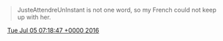 > JusteAttendreUnInstant is not one word, so my French could not keep up with her\.

<img src="../../media/tweet.ico" width="12" /> [Tue Jul 05 07:18:47 +0000 2016](https://twitter.com/DromerDenker/status/750227408331104256)